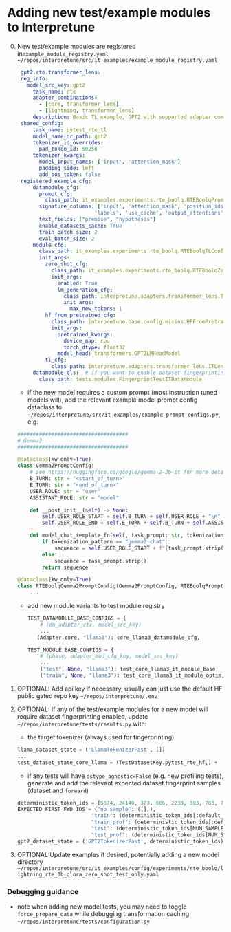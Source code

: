 # Adding new test/example modules to Interpretune

0. New test/example modules are registered in`example_module_registry.yaml`
   `~/repos/interpretune/src/it_examples/example_module_registry.yaml`

   ```yaml
    gpt2.rte.transformer_lens:
    reg_info:
      model_src_key: gpt2
        task_name: rte
        adapter_combinations:
          - [core, transformer_lens]
          - [lightning, transformer_lens]
        description: Basic TL example, GPT2 with supported adapter compositions
    shared_config:
        task_name: pytest_rte_tl
        model_name_or_path: gpt2
        tokenizer_id_overrides:
          pad_token_id: 50256
        tokenizer_kwargs:
          model_input_names: ['input', 'attention_mask']
          padding_side: left
          add_bos_token: false
    registered_example_cfg:
        datamodule_cfg:
          prompt_cfg:
            class_path: it_examples.experiments.rte_boolq.RTEBoolqPromptConfig
          signature_columns: ['input', 'attention_mask', 'position_ids', 'past_key_values', 'inputs_embeds',
                            'labels', 'use_cache', 'output_attentions', 'output_hidden_states', 'return_dict']
          text_fields: ["premise", "hypothesis"]
          enable_datasets_cache: True
          train_batch_size: 2
          eval_batch_size: 2
        module_cfg:
          class_path: it_examples.experiments.rte_boolq.RTEBoolqTLConfig
          init_args:
            zero_shot_cfg:
              class_path: it_examples.experiments.rte_boolq.RTEBoolqZeroShotClassificationConfig
              init_args:
                enabled: True
                lm_generation_cfg:
                  class_path: interpretune.adapters.transformer_lens.TLensGenerationConfig
                  init_args:
                    max_new_tokens: 1
            hf_from_pretrained_cfg:
              class_path: interpretune.base.config.mixins.HFFromPretrainedConfig
              init_args:
                pretrained_kwargs:
                  device_map: cpu
                  torch_dtype: float32
                model_head: transformers.GPT2LMHeadModel
            tl_cfg:
              class_path: interpretune.adapters.transformer_lens.ITLensFromPretrainedConfig
        datamodule_cls:  # if you want to enable dataset fingerprinting, override the base test datamodule as follows:
          class_path: tests.modules.FingerprintTestITDataModule
   ```

   - if the new model requires a custom prompt (most instruction tuned models will), add the relevant example model
     prompt config dataclass to `~/repos/interpretune/src/it_examples/example_prompt_configs.py`, e.g.

   ```python
   ####################################
   # Gemma2
   ####################################

   @dataclass(kw_only=True)
   class Gemma2PromptConfig:
       # see https://huggingface.co/google/gemma-2-2b-it for more details
       B_TURN: str = "<start_of_turn>"
       E_TURN: str = "<end_of_turn>"
       USER_ROLE: str = "user"
       ASSISTANT_ROLE: str = "model"

       def __post_init__(self) -> None:
           self.USER_ROLE_START = self.B_TURN + self.USER_ROLE + "\n"
           self.USER_ROLE_END = self.E_TURN + self.B_TURN + self.ASSISTANT_ROLE + "\n"

       def model_chat_template_fn(self, task_prompt: str, tokenization_pattern: Optional[str] = None) -> str:
           if tokenization_pattern == "gemma2-chat":
               sequence = self.USER_ROLE_START + f"{task_prompt.strip()} {self.USER_ROLE_END}"
           else:
               sequence = task_prompt.strip()
           return sequence

   @dataclass(kw_only=True)
   class RTEBoolqGemma2PromptConfig(Gemma2PromptConfig, RTEBoolqPromptConfig):
       ...
   ```

   - add new module variants to test module registry
     ```python
     TEST_DATAMODULE_BASE_CONFIGS = {
         # (dm_adapter_ctx, model_src_key)
         ...
        (Adapter.core, "llama3"): core_llama3_datamodule_cfg,

     TEST_MODULE_BASE_CONFIGS = {
         # (phase, adapter_mod_cfg_key, model_src_key)
         ...
         ("test", None, "llama3"): test_core_llama3_it_module_base,
         ("train", None, "llama3"): test_core_llama3_it_module_optim,
     ```

1. OPTIONAL: Add api key if necessary, usually can just use the default HF public gated repo key
   `~/repos/interpretune/.env`

1. OPTIONAL: If any of the test/example modules for a new model will require dataset fingerprinting enabled, update
   `~/repos/interpretune/tests/results.py` with:

   - the target tokenizer (always used for fingerprinting)

   ```python
   llama_dataset_state = ('LlamaTokenizerFast', [])
   ...
   test_dataset_state_core_llama = (TestDatasetKey.pytest_rte_hf,) +  llama_dataset_state
   ```

   - if any tests will have `dstype_agnostic=False` (e.g. new profiling tests), generate and add the relevant expected dataset fingerprint samples (dataset and `forward`)

   ```python
   deterministic_token_ids = [5674, 24140, 373, 666, 2233, 303, 783, 783, 2055, 319, 373, 910, 17074, 284, 6108]
   EXPECTED_FIRST_FWD_IDS = {"no_sample": ([],),
                           "train": (deterministic_token_ids[:default_test_bs],),
                           "train_prof": (deterministic_token_ids[:default_prof_bs],),
                           "test": (deterministic_token_ids[NUM_SAMPLE_ROWS:(NUM_SAMPLE_ROWS+default_test_bs)],),
                           "test_prof": (deterministic_token_ids[NUM_SAMPLE_ROWS:(NUM_SAMPLE_ROWS+default_prof_bs)],)}
   gpt2_dataset_state = ('GPT2TokenizerFast', deterministic_token_ids)
   ```

1. OPTIONAL:Update examples if desired, potentially adding a new model directory
   `~/repos/interpretune/src/it_examples/config/experiments/rte_boolq/lightning_rte_3b_qlora_zero_shot_test_only.yaml`

### Debugging guidance

- note when adding new model tests, you may need to toggle `force_prepare_data` while debugging transformation caching
  `~/repos/interpretune/tests/configuration.py`
